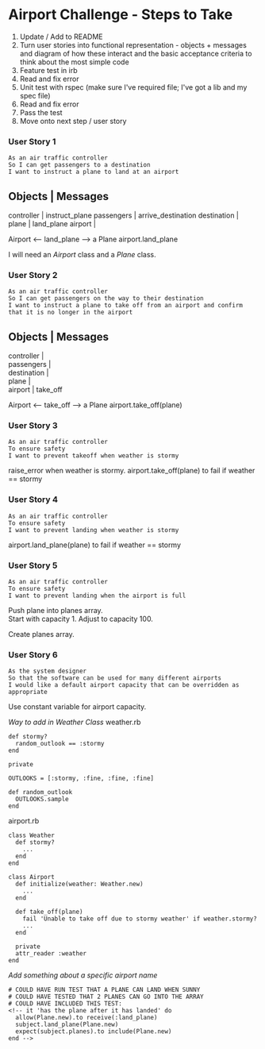 # Airport Challenge - Steps to Take

1. Update / Add to README
2. Turn user stories into functional representation - objects + messages and diagram of how these interact and the basic acceptance criteria to think about the most simple code
3. Feature test in irb
4. Read and fix error
5. Unit test with rspec (make sure I've required file; I've got a lib and my spec file)
6. Read and fix error
7. Pass the test
8. Move onto next step / user story

### User Story 1
```
As an air traffic controller
So I can get passengers to a destination
I want to instruct a plane to land at an airport
```
Objects      |   Messages
-------------------------
controller   |  instruct_plane
passengers   |  arrive_destination
destination  |  
plane        |  land_plane
airport      |

Airport <-- land_plane --> a Plane
airport.land_plane

I will need an *Airport* class and a *Plane* class.

### User Story 2
```
As an air traffic controller
So I can get passengers on the way to their destination
I want to instruct a plane to take off from an airport and confirm that it is no longer in the airport
```
Objects      |   Messages
-------------------------
controller   |  
passengers   |  
destination  |  
plane        |  
airport      |  take_off

Airport <-- take_off --> a Plane
airport.take_off(plane)

### User Story 3
```
As an air traffic controller
To ensure safety
I want to prevent takeoff when weather is stormy
```
raise_error when weather is stormy.
airport.take_off(plane) to fail if weather == stormy

### User Story 4
```
As an air traffic controller
To ensure safety
I want to prevent landing when weather is stormy
```
airport.land_plane(plane) to fail if weather == stormy 

### User Story 5
```
As an air traffic controller
To ensure safety
I want to prevent landing when the airport is full
```
Push plane into planes array.  
Start with capacity 1.
Adjust to capacity 100.

Create planes array.

### User Story 6
```
As the system designer
So that the software can be used for many different airports
I would like a default airport capacity that can be overridden as appropriate
```
Use constant variable for airport capacity.


*Way to add in Weather Class*
weather.rb
```
def stormy?
  random_outlook == :stormy
end

private

OUTLOOKS = [:stormy, :fine, :fine, :fine]

def random_outlook
  OUTLOOKS.sample
end
```

airport.rb
```
class Weather
  def stormy?
    ...
  end
end

class Airport
  def initialize(weather: Weather.new)
    ...
  end

  def take_off(plane)
    fail 'Unable to take off due to stormy weather' if weather.stormy?
    ...
  end

  private
  attr_reader :weather
end
```

*Add something about a specific airport name*

    # COULD HAVE RUN TEST THAT A PLANE CAN LAND WHEN SUNNY
    # COULD HAVE TESTED THAT 2 PLANES CAN GO INTO THE ARRAY
    # COULD HAVE INCLUDED THIS TEST:
    <!-- it 'has the plane after it has landed' do
      allow(Plane.new).to receive(:land_plane)
      subject.land_plane(Plane.new)
      expect(subject.planes).to include(Plane.new)
    end -->
